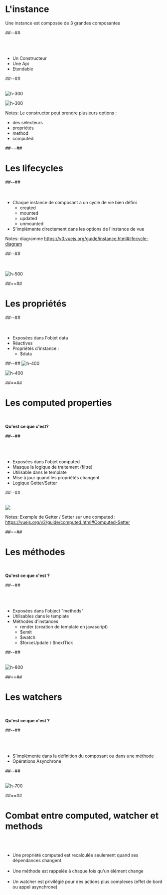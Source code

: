 <!-- .slide: class="two-column-layout" -->
# L'instance
Une instance est composée de 3 grandes composantes
<!-- .element: class="center" -->

##--##
<br><br><br><br>

- Un Constructeur
- Une Api
- Etendable

##--##
<br><br>

![h-300](assets/images/school/vue-instance/constructor.png)
<!-- .element: class="align-image" -->

![h-300](assets/images/school/vue-instance/extend.png)
<!-- .element: class="align-image" -->

Notes:
Le constructor peut prendre plusieurs options :
 - des sélecteurs
 - propriétés
 - method
 - computed

##==##

<!-- .slide: class="two-column-layout" -->
# Les lifecycles

##--##
<br><br><br>

- Chaque instance de composant a un cycle de vie bien défini
    - created
    - mounted
    - updated
    - unmounted
- S'implémente directement dans les options de l'instance de vue

Notes: diagramme https://v3.vuejs.org/guide/instance.html#lifecycle-diagram

##--##
<br><br><br>

![h-500](assets/images/school/vue-instance/lifecycle.png)
<!-- .element: class="align-image" -->

##==##

<!-- .slide: class="two-column-layout" -->
# Les propriétés

##--##
<br><br><br>
- Exposées dans l'objet data
- Réactives
- Propriétés d'instance :
    - $data

##--##
![h-400](assets/images/school/vue-instance/properties.png)
<!-- .element: class="align-image" -->

![h-400](assets/images/school/vue-instance/access_properties.png)
<!-- .element: class="align-image" -->

##==##

<!-- .slide: class="two-column-layout" -->
# Les computed properties
<br>

__Qu'est ce que c'est?__
<!-- .element: class="center" -->

##--##
<br><br><br><br>

- Exposées dans l'objet computed
- Masque la logique de traitement (filtre)
- Utilisable dans le template
- Mise à jour quand les propriétés changent
- Logique Getter/Setter

##--##
<br><br>

![](assets/images/school/vue-instance/computed.png)
<!-- .element: class="align-image" -->
Notes:
Exemple de Getter / Setter sur une computed : https://vuejs.org/v2/guide/computed.html#Computed-Setter

##==##

<!-- .slide: class="two-column-layout" -->
# Les méthodes
<br>

__Qu'est ce que c'est ?__
<!-- .element: class="center" -->

##--##
<br><br><br><br>

- Exposées dans l'object "methods"
- Utilisables dans le template
- Méthodes d'instances
    - render (creation de template en javascript)
    - $emit
    - $watch
    - $forceUpdate / $nextTick

##--##
<br><br>

![h-800](assets/images/school/vue-instance/methods.png)
<!-- .element: class="align-image" -->

##==##

<!-- .slide: class="two-column-layout" -->
# Les watchers
<br>

__Qu'est ce que c'est ?__
<!-- .element: class="center" -->

##--##
<br><br><br><br>

- S'implémente dans la définition du composant ou dans une méthode
- Opérations Asynchrone

##--##
<br><br>

![h-700](assets/images/school/vue-instance/watchers.png)
<!-- .element: class="align-image" -->

##==##

<!-- .slide -->
# Combat entre computed, watcher et methods
<br><br>

- Une propriété computed est recalculée seulement quand ses dépendances changent<br><br>
- Une méthode est rappelée à chaque fois qu'un élément change<br><br>
- Un watcher est privilégié pour des actions plus complexes (effet de bord ou appel asynchrone)
